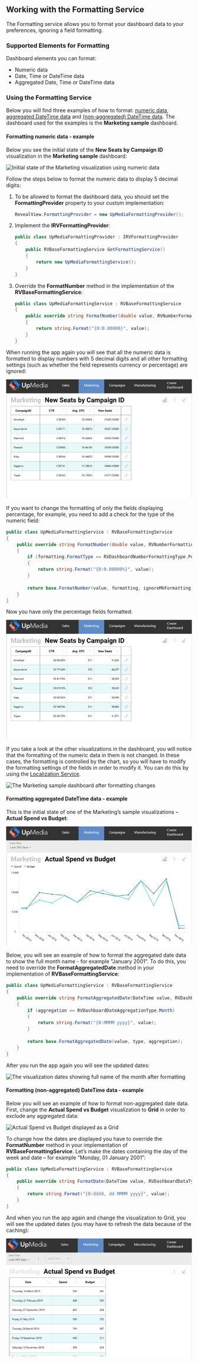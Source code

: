 ## Working with the Formatting Service

The Formatting service allows you to format your dashboard data to your preferences, ignoring a field formatting.

### Supported Elements for Formatting

Dashboard elements you can format:

  - Numeric data
  - Date, Time or DateTime data
  - Aggregated Date, Time or DateTime data

### Using the Formatting Service

Below you will find three examples of how to format: [numeric data](#numeric-data), [aggregated DateTime data](#aggregated-date-time-data) and [(non-aggregated) DateTime data](#date-time-data). The dashboard used for the examples is the **Marketing sample** dashboard.

<a name='numeric-data'></a>

#### Formatting numeric data - example

Below you see the initial state of the **New Seats by Campaign ID** visualization in the **Marketing sample** dashboard:

![Initial state of the Marketing visualization using numeric
data](images/initial-state-visualization-formatting-numeric-data.png)

Follow the steps below to format the numeric data to display 5 decimal digits:

1.  To be allowed to format the dashboard data, you should set the
    **FormattingProvider** property to your custom implementation:

    ``` csharp
    RevealView.FormattingProvider = new UpMediaFormattingProvider();
    ```

2.  Implement the **IRVFormattingProvider**:

    ``` csharp
    public class UpMediaFormattingProvider : IRVFormattingProvider
    {
        public RVBaseFormattingService GetFormattingService()
        {
            return new UpMediaFormattingService();
        }
    }
    ```

3.  Override the **FormatNumber** method in the implementation of the **RVBaseFormattingService**:

    ``` csharp
    public class UpMediaFormattingService : RVBaseFormattingService
    {
        public override string FormatNumber(double value, RVNumberFormattingSpec formatting, bool ignoreMkFormatting)
        {
            return string.Format("{0:0.00000}", value);
        }
    }
    ```

When running the app again you will see that all the numeric data is formatted to display numbers with 5 decimal digits and all other formatting settings (such as whether the field represents currency or percentage) are ignored:

![After formatting all numbers in the visualizations have five decimal digits](images/result-formatting-numeric-data.png)

If you want to change the formatting of only the fields displaying percentage, for example, you need to add a check for the type of the numeric field:

``` csharp
public class UpMediaFormattingService : RVBaseFormattingService
{
    public override string FormatNumber(double value, RVNumberFormattingSpec formatting, bool ignoreMkFormatting)
    {
        if (formatting.FormatType == RVDashboardNumberFormattingType.Percent)
        {
            return string.Format("{0:0.00000%}", value);
        }

        return base.FormatNumber(value, formatting, ignoreMkFormatting);
    }
}
```

Now you have only the percentage fields formatted:

![Only percentage numeric data in the visualization displays five decimal digits](images/result-formatting-numeric-data-percentage.png)

If you take a look at the other visualizations in the dashboard, you will notice that the formatting of the numeric data in them is not changed. In these cases, the formatting is controlled by the chart, so you will have to modify the formatting settings of the fields in order to modify it. You can do this by using the [Localization Service](localization-service-desktop.md).

![The Marketing sample dashboard after formatting
changes](images/formatting-service-marketing-sample-result.png)

<a name='aggregated-date-time-data'></a>

#### Formatting aggregated DateTime data - example

This is the initial state of one of the Marketing’s sample
visualizations – **Actual Spend vs Budget**:

![Actual Spend vs Budget initial state](images/formatting-visualization-aggregated-datetime-initial-state.png)

Below, you will see an example of how to format the aggregated date data to show the full month name - for example "January 2001". To do this, you need to override the **FormatAggregatedDate** method in your implementation of **RVBaseFormattingService**:

``` csharp
public class UpMediaFormattingService : RVBaseFormattingService
{
    public override string FormatAggregatedDate(DateTime value, RVDashboardDataType type, RVDashboardDateAggregationType aggregation, RVDateFormattingSpec formatting)
    {
        if (aggregation == RVDashboardDateAggregationType.Month)
        {
            return string.Format("{0:MMMM yyyy}", value);
        }

        return base.FormatAggregatedDate(value, type, aggregation);
    }
}
```

After you run the app again you will see the updated dates:

![The visualization dates showing full name of the month after
formatting](images/formatting-aggregated-datetime-result.png)

<a name='date-time-data'></a>

#### Formatting (non-aggregated) DateTime data - example

Below you will see an example of how to format non-aggregated date data. First, change the **Actual Spend vs Budget** visualization to **Grid** in order to exclude any aggregated data:

![Actual Spend vs Budget displayed as a
Grid](images/formatting-non-aggregated-date-grid.png)

To change how the dates are displayed you have to override the
**FormatNumber** method in your implementation of **RVBaseFormattingService**. Let’s make the dates containing the day of the week and date – for example “Monday, 01 January 2001”:

``` csharp
public class UpMediaFormattingService : RVBaseFormattingService
{
    public override string FormatDate(DateTime value, RVDashboardDataType type, RVDateFormattingSpec formatting, bool localTimeZone)
    {
        return string.Format("{0:dddd, dd MMMM yyyy}", value);
    }
}
```

And when you run the app again and change the visualization to Grid, you will see the updated dates (you may have to refresh the data because of the caching):

![Visualization after formatting showing full names of the dates in a grid](images/formatting-non-aggregated-date-result.png)
